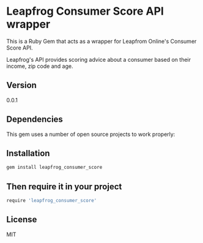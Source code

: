 Leapfrog Consumer Score API wrapper
=========

This is a Ruby Gem that acts as a wrapper for Leapfrom Online's Consumer Score API.

Leapfrog's API provides scoring advice about a consumer based on their income, zip code and age. 

Version
----

0.0.1

Dependencies
-----------

This gem uses a number of open source projects to work properly:



Installation
--------------

```sh
gem install leapfrog_consumer_score
```

Then require it in your project
----------------
```sh
require 'leapfrog_consumer_score'
```

License
----

MIT

  [kelmer perez]: http://kelmerp.github.io/
  [@kelmerperez]: http://twitter.com/kelmerperez